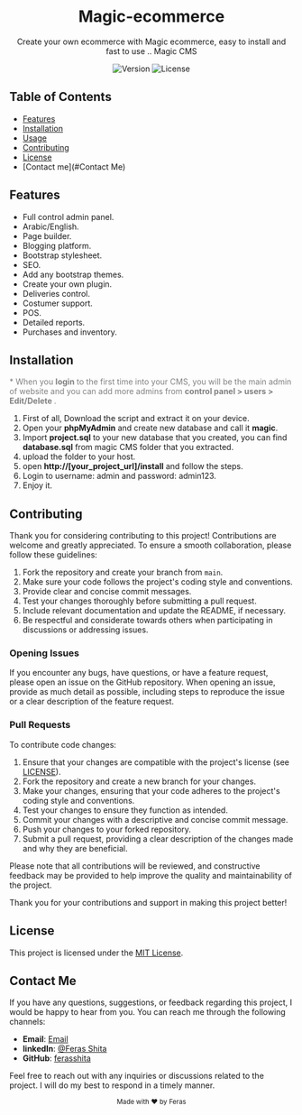 <!-- Project Title -->
<h1 align="center">Magic-ecommerce</h1>

<!-- Project Description -->
<p align="center">
Create your own ecommerce with Magic ecommerce, easy to install and fast to use .. Magic CMS
</p>

<!-- Badges (Optional) -->
<p align="center">
  <img src="https://img.shields.io/badge/version-v1.0-blue.svg" alt="Version">
  <img src="https://img.shields.io/badge/license-MIT-green.svg" alt="License">
</p>

<!-- Table of Contents -->
## Table of Contents
- [Features](#features)
- [Installation](#installation)
- [Usage](#usage)
- [Contributing](#contributing)
- [License](#license)
- [Contact me](#Contact Me)

<!-- Features -->
## Features
- Full control admin panel.
- Arabic/English.
- Page builder.
- Blogging platform.
- Bootstrap stylesheet.
- SEO.
- Add any bootstrap themes.
- Create your own plugin.
- Deliveries control.
- Costumer support.
- POS.
- Detailed reports.
- Purchases and inventory.

<!-- Installation -->
## Installation
<p style="color: gray">* When you <b>login</b> to the first time into your CMS, you will be the main admin of website and you can add more admins from <b>control panel > users > Edit/Delete </b>.</p>
<ol type="1">
<li>First of all, Download the script and extract it on your device.</li>
	<li>Open your <b>phpMyAdmin</b> and create new database and call it <b>magic</b>.</li>
	<li>Import <b>project.sql</b> to your new database that you created, you can find <b>database.sql</b> from magic CMS folder that you extracted.</li>
  <li>upload the folder to your host.</li>
	<li>open <b>http://[your_project_url]/install</b> and follow the steps.</li>
	<li>Login to username: admin and password: admin123.</li>
	<li>Enjoy it.</li>
</ol>
<!-- Usage -->

<!-- Contributing -->
## Contributing

Thank you for considering contributing to this project! Contributions are welcome and greatly appreciated. To ensure a smooth collaboration, please follow these guidelines:

1. Fork the repository and create your branch from `main`.
2. Make sure your code follows the project's coding style and conventions.
3. Provide clear and concise commit messages.
4. Test your changes thoroughly before submitting a pull request.
5. Include relevant documentation and update the README, if necessary.
6. Be respectful and considerate towards others when participating in discussions or addressing issues.

### Opening Issues
If you encounter any bugs, have questions, or have a feature request, please open an issue on the GitHub repository. When opening an issue, provide as much detail as possible, including steps to reproduce the issue or a clear description of the feature request.

### Pull Requests
To contribute code changes:

1. Ensure that your changes are compatible with the project's license (see [LICENSE](LICENSE)).
2. Fork the repository and create a new branch for your changes.
3. Make your changes, ensuring that your code adheres to the project's coding style and conventions.
4. Test your changes to ensure they function as intended.
5. Commit your changes with a descriptive and concise commit message.
6. Push your changes to your forked repository.
7. Submit a pull request, providing a clear description of the changes made and why they are beneficial.

Please note that all contributions will be reviewed, and constructive feedback may be provided to help improve the quality and maintainability of the project.

Thank you for your contributions and support in making this project better!

<!-- License -->
## License
This project is licensed under the [MIT License](LICENSE).

<!-- Contact Me -->
## Contact Me

If you have any questions, suggestions, or feedback regarding this project, I would be happy to hear from you. You can reach me through the following channels:

- **Email**: [Email](mailto:shitaferas195@gmail.com)
- **linkedIn**: [@Feras Shita](https://linkedin.com/in/feras-shita-988395258)
- **GitHub**: [ferasshita](https://github.com/YourGitHubUsername)

Feel free to reach out with any inquiries or discussions related to the project. I will do my best to respond in a timely manner.

<!-- Footer -->
<p align="center">
  <sub>Made with ❤️ by Feras</sub>
</p>
